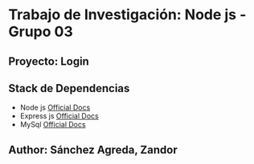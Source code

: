# Trabajo de Investigación: Node js - Grupo 03

## Proyecto: Login 

## Stack de Dependencias

- Node js [Official Docs](https://nodejs.org/es/docs/)
- Express js [Official Docs](https://expressjs.com/es/api.html)
- MySql [Official Docs](https://dev.mysql.com/doc/)

## Author: Sánchez Agreda, Zandor 